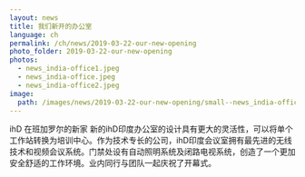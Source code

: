 ```yaml
---
layout: news
title: 我们新开的办公室
language: ch
permalink: /ch/news/2019-03-22-our-new-opening
photo_folder: 2019-03-22-our-new-opening
photos:
  - news_india-office1.jpeg
  - news_india-office.jpeg
  - news_india-office2.jpeg
image:
  path: /images/news/2019-03-22-our-new-opening/small--news_india-office1.jpeg
---
```


ihD 在班加罗尔的新家
新的ihD印度办公室的设计具有更大的灵活性，可以将单个工作站转换为培训中心。作为技术专长的公司，ihD印度会议室拥有最先进的无线技术和视频会议系统。门禁处设有自动照明系统及闭路电视系统，创造了一个更加安全舒适的工作环境。业内同行与团队一起庆祝了开幕式。

